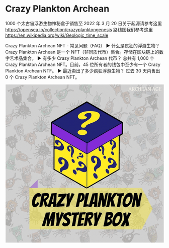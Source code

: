# Crazy Plankton Archean

1000 个太古宙浮游生物神秘盒子销售至 2022 年 3 月 20 日关于起源请参考这里 https://opensea.io/collection/crazyplanktongenesis 路线图我们参考这里 https://en.wikipedia.org/wiki/Geologic_time_scale

Crazy Plankton Archean NFT - 常见问题（FAQ）
▶ 什么是疯狂的浮游生物？
Crazy Plankton Archean 是一个 NFT（非同质代币）集合。存储在区块链上的数字艺术品集合。
▶ 有多少 Crazy Plankton Archean 代币？
总共有 1,000 个 Crazy Plankton Archean NFT。目前，45 位所有者的钱包中至少有一个 Crazy Plankton Archean NTF。
▶ 最近卖出了多少疯狂浮游生物？
过去 30 天内售出 0 个 Crazy Plankton Archean NFT。

![NFT](unnamed.png)
